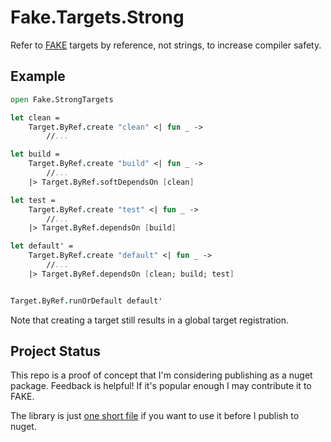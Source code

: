 # Fake.Targets.Strong
Refer to [FAKE](https://fake.build/) targets by reference, not strings, to increase compiler safety.


## Example

```fsharp
open Fake.StrongTargets

let clean = 
    Target.ByRef.create "clean" <| fun _ ->
        //...

let build = 
    Target.ByRef.create "build" <| fun _ ->
        //...
    |> Target.ByRef.softDependsOn [clean]

let test = 
    Target.ByRef.create "test" <| fun _ ->
        //...
    |> Target.ByRef.dependsOn [build]

let default' = 
    Target.ByRef.create "default" <| fun _ -> 
        //...
    |> Target.ByRef.dependsOn [clean; build; test]


Target.ByRef.runOrDefault default'
```

Note that creating a target still results in a global target registration.


## Project Status

This repo is a proof of concept that I'm considering publishing as a nuget package. Feedback is helpful!
If it's popular enough I may contribute it to FAKE.

The library is just [one short file](./src/Library.fs) if you want to use it before I publish to nuget.